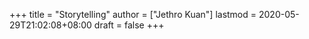 +++
title = "Storytelling"
author = ["Jethro Kuan"]
lastmod = 2020-05-29T21:02:08+08:00
draft = false
+++
